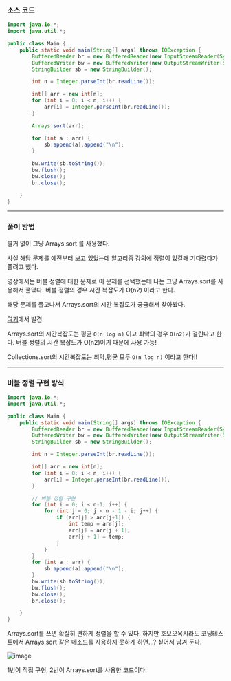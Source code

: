 ### 소스 코드
```java
import java.io.*;
import java.util.*;

public class Main {
    public static void main(String[] args) throws IOException {
        BufferedReader br = new BufferedReader(new InputStreamReader(System.in));
        BufferedWriter bw = new BufferedWriter(new OutputStreamWriter(System.out));
        StringBuilder sb = new StringBuilder();

        int n = Integer.parseInt(br.readLine());

        int[] arr = new int[n];
        for (int i = 0; i < n; i++) {
            arr[i] = Integer.parseInt(br.readLine());
        }

        Arrays.sort(arr);

        for (int a : arr) {
            sb.append(a).append("\n");
        }
        
        bw.write(sb.toString());
        bw.flush();
        bw.close();
        br.close();

    }
}
```

---

### 풀이 방법

별거 없이 그냥 Arrays.sort 를 사용했다.

사실 해당 문제를 예전부터 보고 있었는데 알고리즘 강의에 정렬이 있길래 기다렸다가 풀려고 했다.

영상에서는 버블 정렬에 대한 문제로 이 문제를 선택했는데 나는 그냥 Arrays.sort를 사용해서 풀었다. 버블 정렬의 경우 시간 복잡도가 O(n2) 이라고 한다.

해당 문제를 풀고나서 Arrays.sort의 시간 복잡도가 궁금해서 찾아봤다.

[여기](https://yuja-kong.tistory.com/183)에서 발견.

Arrays.sort의 시간복잡도는 평균 `O(n log n)` 이고 최악의 경우 `O(n2)`가 걸린다고 한다. 버블 정렬의 시간 복잡도가 O(n2)이기 때문에 사용 가능!

Collections.sort의 시간복잡도는 최악,평균 모두 `O(n log n)` 이라고 한다!!

---
### 버블 정렬 구현 방식
```java
import java.io.*;
import java.util.*;

public class Main {
    public static void main(String[] args) throws IOException {
        BufferedReader br = new BufferedReader(new InputStreamReader(System.in));
        BufferedWriter bw = new BufferedWriter(new OutputStreamWriter(System.out));
        StringBuilder sb = new StringBuilder();

        int n = Integer.parseInt(br.readLine());

        int[] arr = new int[n];
        for (int i = 0; i < n; i++) {
            arr[i] = Integer.parseInt(br.readLine());
        }

        // 버블 정렬 구현
        for (int i = 0; i < n-1; i++) {
            for (int j = 0; j < n - 1 - i; j++) {
                if (arr[j] > arr[j+1]) {
                    int temp = arr[j];
                    arr[j] = arr[j + 1];
                    arr[j + 1] = temp;
                }
            }
        }
        for (int a : arr) {
            sb.append(a).append("\n");
        }
        bw.write(sb.toString());
        bw.flush();
        bw.close();
        br.close();

    }
}
```

Arrays.sort를 쓰면 확실히 편하게 정렬을 할 수 있다. 하지만 호오오옥시라도 코딩테스트에서 Arrays.sort 같은 메소드를 사용하지 못하게 하면...? 싶어서 남겨 둔다.

![image](https://github.com/Drum-J/algorithm/assets/102205699/e83058bb-e8ce-4748-9538-7cc622cf9af5)

1번이 직접 구현, 2번이 Arrays.sort를 사용한 코드이다.

